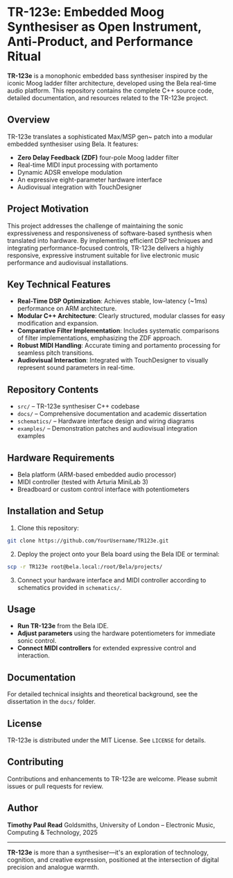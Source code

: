 # TR-123e: Embedded Moog Synthesiser as Open Instrument, Anti-Product, and Performance Ritual

**TR-123e** is a monophonic embedded bass synthesiser inspired by the iconic Moog ladder filter architecture, developed using the Bela real-time audio platform. This repository contains the complete C++ source code, detailed documentation, and resources related to the TR-123e project.

## Overview

TR-123e translates a sophisticated Max/MSP gen\~ patch into a modular embedded synthesiser using Bela. It features:

* **Zero Delay Feedback (ZDF)** four-pole Moog ladder filter
* Real-time MIDI input processing with portamento
* Dynamic ADSR envelope modulation
* An expressive eight-parameter hardware interface
* Audiovisual integration with TouchDesigner

## Project Motivation

This project addresses the challenge of maintaining the sonic expressiveness and responsiveness of software-based synthesis when translated into hardware. By implementing efficient DSP techniques and integrating performance-focused controls, TR-123e delivers a highly responsive, expressive instrument suitable for live electronic music performance and audiovisual installations.

## Key Technical Features

* **Real-Time DSP Optimization**: Achieves stable, low-latency (\~1ms) performance on ARM architecture.
* **Modular C++ Architecture**: Clearly structured, modular classes for easy modification and expansion.
* **Comparative Filter Implementation**: Includes systematic comparisons of filter implementations, emphasizing the ZDF approach.
* **Robust MIDI Handling**: Accurate timing and portamento processing for seamless pitch transitions.
* **Audiovisual Interaction**: Integrated with TouchDesigner to visually represent sound parameters in real-time.

## Repository Contents

* `src/` – TR-123e synthesiser C++ codebase
* `docs/` – Comprehensive documentation and academic dissertation
* `schematics/` – Hardware interface design and wiring diagrams
* `examples/` – Demonstration patches and audiovisual integration examples

## Hardware Requirements

* Bela platform (ARM-based embedded audio processor)
* MIDI controller (tested with Arturia MiniLab 3)
* Breadboard or custom control interface with potentiometers

## Installation and Setup

1. Clone this repository:

```bash
git clone https://github.com/YourUsername/TR123e.git
```

2. Deploy the project onto your Bela board using the Bela IDE or terminal:

```bash
scp -r TR123e root@bela.local:/root/Bela/projects/
```

3. Connect your hardware interface and MIDI controller according to schematics provided in `schematics/`.

## Usage

* **Run TR-123e** from the Bela IDE.
* **Adjust parameters** using the hardware potentiometers for immediate sonic control.
* **Connect MIDI controllers** for extended expressive control and interaction.

## Documentation

For detailed technical insights and theoretical background, see the dissertation in the `docs/` folder.

## License

TR-123e is distributed under the MIT License. See `LICENSE` for details.

## Contributing

Contributions and enhancements to TR-123e are welcome. Please submit issues or pull requests for review.

## Author

**Timothy Paul Read**
Goldsmiths, University of London – Electronic Music, Computing & Technology, 2025

---

**TR-123e** is more than a synthesiser—it's an exploration of technology, cognition, and creative expression, positioned at the intersection of digital precision and analogue warmth.
